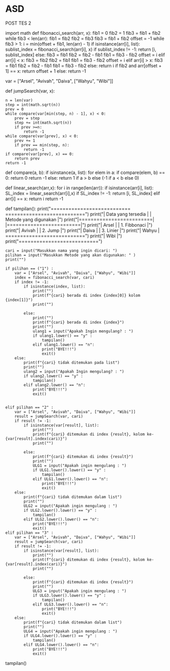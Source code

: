 # ASD
POST TES 2

import math
def fibonacci_search(arr, x):
    fib1 = 0
    fib2 = 1
    fib3 = fib1 + fib2
    while fib3 < len(arr):
        fib1 = fib2
        fib2 = fib3
        fib3 = fib1 + fib2
    offset = -1
    while fib3 > 1:
        i = min(offset + fib1, len(arr) - 1)
        if isinstance(arr[i], list):
            sublist_index = fibonacci_search(arr[i], x)
            if sublist_index != -1:
                return [i, sublist_index]
            else:
                fib3 = fib1
                fib2 = fib2 - fib1
                fib1 = fib3 - fib2
                offset = i
        elif arr[i] < x:
            fib3 = fib2
            fib2 = fib1
            fib1 = fib3 - fib2
            offset = i
        elif arr[i] > x:
            fib3 = fib1
            fib2 = fib2 - fib1
            fib1 = fib3 - fib2
        else:
            return i
    if fib2 and arr[offset + 1] == x:
        return offset + 1
    else:
        return -1


var = ["Arsel", "Avivah", "Daiva", ["Wahyu", "Wibi"]]

def jumpSearch(var, x):

    n = len(var)
    step = int(math.sqrt(n))
    prev = 0
    while compare(var[min(step, n) - 1], x) < 0:
        prev = step
        step += int(math.sqrt(n))
        if prev >=n:
            return -1
    while compare(var[prev], x) < 0:
        prev += 1
        if prev == min(step, n):
            return -1
    if compare(var[prev], x) == 0:
        return prev
    return -1


def compare(a, b):
    if isinstance(a, list):
        for elem in a:
            if compare(elem, b) == 0:
                return 0
        return -1
    else:
        return 1 if a > b else (-1 if a < b else 0)


def linear_search(arr,x):
    for i in range(len(arr)):
        if isinstance(arr[i], list):
            SL_index = linear_search(arr[i],x)
            if SL_index != -1:
                return [i, SL_index]
        elif arr[i] == x:
            return i
    return -1


def tampilan():
    print("===========================          ===========================")
    print("|    Data yang tersedia   |          |   Metode yang digunakan |")
    print("|=========================|          |=========================|")
    print("|    Arsel                |          | 1. Fibbonaci            |")
    print("|    Avivah               |          | 2. Jump                 |")
    print("|    Daiva                |          | 3. Linier               |")
    print("|    Wahyu                |          ===========================")
    print("|    Wibi                 |")
    print("===========================")


    cari = input("Masukkan nama yang ingin dicari: ")
    pilihan = input("Masukkan Metode yang akan digunakan: " )
    print("")

    if pilihan == ("1") :
        var = ["Arsel", "Avivah", "Daiva", ["Wahyu", "Wibi"]]
        index = fibonacci_search(var, cari)
        if index != -1:
            if isinstance(index, list):
                print("")
                print(f"{cari} berada di index {index[0]} kolom {index[1]}")
                print("")
                    
            else:
                print("")
                print(f"{cari} berada di index {index}")
                print("")
                ulang1 = input("Apakah Ingin mengulang? : ")
                if ulang1.lower() == "y" :
                    tampilan()
                elif ulang1.lower() == "n":
                    print("BYE!!!")
                    exit()
        else:
            print(f"{cari} tidak ditemukan pada list")
            print("")
            ulang2 = input("Apakah Ingin mengulang? : ")
            if ulang2.lower() == "y" :
                tampilan()
            elif ulang2.lower() == "n":
                print("BYE!!!")
                exit()


    elif pilihan == "2" :
        var = ["Arsel", "Avivah", "Daiva", ["Wahyu", "Wibi"]]
        result = jumpSearch(var, cari)
        if result != -1:
            if isinstance(var[result], list):
                print("")
                print(f"{cari} ditemukan di index {result}, kolom ke-{var[result].index(cari)}")
                print("")

            else:
                print(f"{cari} ditemukan di index {result}")
                print("")
                ULG1 = input("Apakah ingin mengulang : ")
                if ULG1.lower().lower() == "y" :
                    tampilan()
                elif ULG1.lower().lower() == "n":
                    print("BYE!!!")
                    exit()
        else:
            print(f"{cari} tidak ditemukan dalam list")
            print("")
            ULG2 = input("Apakah ingin mengulang : ")
            if ULG2.lower().lower() == "y" :
                tampilan()
            elif ULG2.lower().lower() == "n":
                print("BYE!!!")
                exit()
    elif pilihan == "3" :
        var = ["Arsel", "Avivah", "Daiva", ["Wahyu", "Wibi"]]
        result = jumpSearch(var, cari)
        if result != -1:
            if isinstance(var[result], list):
                print("")
                print(f"{cari} ditemukan di index {result}, kolom ke-{var[result].index(cari)}")
                print("")

            else:
                print(f"{cari} ditemukan di index {result}")
                print("")
                ULG3 = input("Apakah ingin mengulang : ")
                if ULG3.lower().lower() == "y" :
                    tampilan()
                elif ULG3.lower().lower() == "n":
                    print("BYE!!!")
                    exit()
        else:
            print(f"{cari} tidak ditemukan dalam list")
            print("")
            ULG4 = input("Apakah ingin mengulang : ")
            if ULG4.lower().lower() == "y" :
                tampilan()
            elif ULG4.lower().lower() == "n":
                print("BYE!!!")
                exit()

tampilan()
